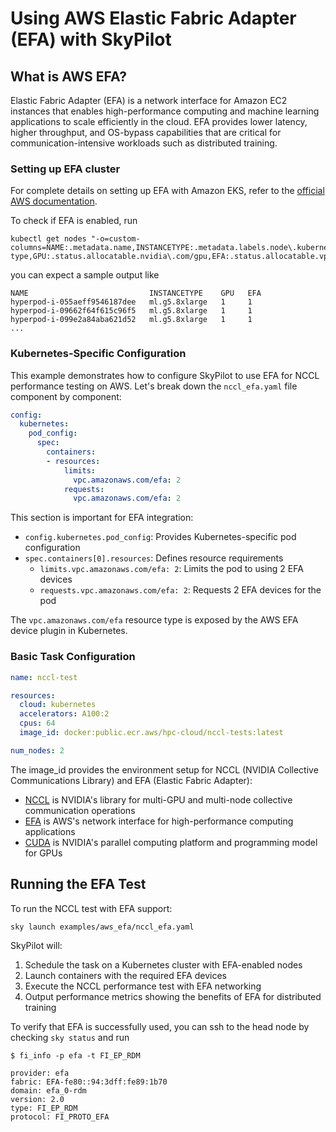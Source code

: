 # Using AWS Elastic Fabric Adapter (EFA) with SkyPilot

## What is AWS EFA?

Elastic Fabric Adapter (EFA) is a network interface for Amazon EC2 instances that enables high-performance computing and machine learning applications to scale efficiently in the cloud. EFA provides lower latency, higher throughput, and OS-bypass capabilities that are critical for communication-intensive workloads such as distributed training.


### Setting up EFA cluster 
For complete details on setting up EFA with Amazon EKS, refer to the [official AWS documentation](https://docs.aws.amazon.com/eks/latest/userguide/node-efa.html).


To check if EFA is enabled, run 
```
kubectl get nodes "-o=custom-columns=NAME:.metadata.name,INSTANCETYPE:.metadata.labels.node\.kubernetes\.io/instance-type,GPU:.status.allocatable.nvidia\.com/gpu,EFA:.status.allocatable.vpc\.amazonaws\.com/efa"
```
you can expect a sample output like
```
NAME                           INSTANCETYPE    GPU   EFA
hyperpod-i-055aeff9546187dee   ml.g5.8xlarge   1     1
hyperpod-i-09662f64f615c96f5   ml.g5.8xlarge   1     1
hyperpod-i-099e2a84aba621d52   ml.g5.8xlarge   1     1
...
```

### Kubernetes-Specific Configuration
This example demonstrates how to configure SkyPilot to use EFA for NCCL performance testing on AWS. Let's break down the `nccl_efa.yaml` file component by component:

```yaml
config:
  kubernetes:
    pod_config:
      spec:
        containers:
        - resources:
            limits:
              vpc.amazonaws.com/efa: 2
            requests:
              vpc.amazonaws.com/efa: 2
```

This section is important for EFA integration:

- `config.kubernetes.pod_config`: Provides Kubernetes-specific pod configuration
- `spec.containers[0].resources`: Defines resource requirements
  - `limits.vpc.amazonaws.com/efa: 2`: Limits the pod to using 2 EFA devices
  - `requests.vpc.amazonaws.com/efa: 2`: Requests 2 EFA devices for the pod

The `vpc.amazonaws.com/efa` resource type is exposed by the AWS EFA device plugin in Kubernetes. 

### Basic Task Configuration

```yaml
name: nccl-test

resources:
  cloud: kubernetes
  accelerators: A100:2
  cpus: 64
  image_id: docker:public.ecr.aws/hpc-cloud/nccl-tests:latest

num_nodes: 2
```

The image_id provides the environment setup for NCCL (NVIDIA Collective Communications Library) and EFA (Elastic Fabric Adapter):

- [NCCL](https://developer.nvidia.com/nccl) is NVIDIA's library for multi-GPU and multi-node collective communication operations
- [EFA](https://aws.amazon.com/hpc/efa/) is AWS's network interface for high-performance computing applications
- [CUDA](https://developer.nvidia.com/cuda-toolkit) is NVIDIA's parallel computing platform and programming model for GPUs




## Running the EFA Test

To run the NCCL test with EFA support:

```bash
sky launch examples/aws_efa/nccl_efa.yaml
```

SkyPilot will:
1. Schedule the task on a Kubernetes cluster with EFA-enabled nodes
2. Launch containers with the required EFA devices
3. Execute the NCCL performance test with EFA networking
4. Output performance metrics showing the benefits of EFA for distributed training


To verify that EFA is successfully used, you can ssh to the head node by checking `sky status` and run
```
$ fi_info -p efa -t FI_EP_RDM

provider: efa
fabric: EFA-fe80::94:3dff:fe89:1b70
domain: efa_0-rdm
version: 2.0
type: FI_EP_RDM
protocol: FI_PROTO_EFA
```